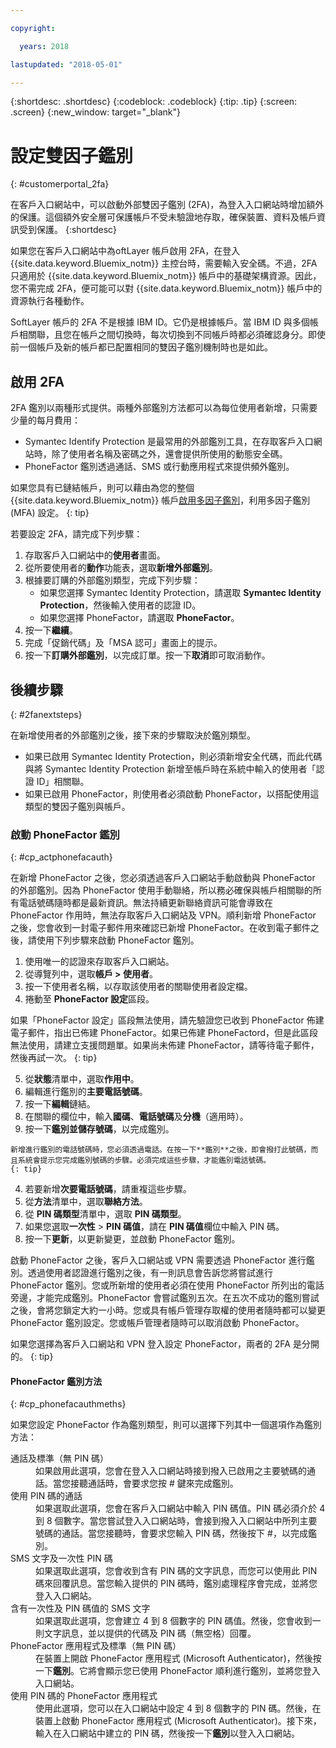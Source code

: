 ```yaml
---

copyright:

  years: 2018

lastupdated: "2018-05-01"

---
```


{:shortdesc: .shortdesc}
{:codeblock: .codeblock}
{:tip: .tip}
{:screen: .screen}
{:new_window: target="_blank"}


# 設定雙因子鑑別
{: #customerportal_2fa}

在客戶入口網站中，可以啟動外部雙因子鑑別 (2FA)，為登入入口網站時增加額外的保護。這個額外安全層可保護帳戶不受未驗證地存取，確保裝置、資料及帳戶資訊受到保護。
{:shortdesc}

如果您在客戶入口網站中為oftLayer 帳戶啟用 2FA，在登入 {{site.data.keyword.Bluemix_notm}} 主控台時，需要輸入安全碼。不過，2FA 只適用於 {{site.data.keyword.Bluemix_notm}} 帳戶中的基礎架構資源。因此，您不需完成 2FA，便可能可以對 {{site.data.keyword.Bluemix_notm}} 帳戶中的資源執行各種動作。

SoftLayer 帳戶的 2FA 不是根據 IBM ID。它仍是根據帳戶。當 IBM ID 與多個帳戶相關聯，且您在帳戶之間切換時，每次切換到不同帳戶時都必須確認身分。即使前一個帳戶及新的帳戶都已配置相同的雙因子鑑別機制時也是如此。

## 啟用 2FA

2FA 鑑別以兩種形式提供。兩種外部鑑別方法都可以為每位使用者新增，只需要少量的每月費用：

* Symantec Identify Protection 是最常用的外部鑑別工具，在存取客戶入口網站時，除了使用者名稱及密碼之外，還會提供所使用的動態安全碼。
* PhoneFactor 鑑別透過通話、SMS 或行動應用程式來提供頻外鑑別。

 如果您具有已鏈結帳戶，則可以藉由為您的整個 {{site.data.keyword.Bluemix_notm}} 帳戶[啟用多因子鑑別](/docs/iam/mfa.html)，利用多因子鑑別 (MFA) 設定。
 {: tip}

若要設定 2FA，請完成下列步驟：

1. 存取客戶入口網站中的**使用者**畫面。 
2. 從所要使用者的**動作**功能表，選取**新增外部鑑別**。
3. 根據要訂購的外部鑑別類型，完成下列步驟：
    * 如果您選擇 Symantec Identity Protection，請選取 **Symantec Identity Protection**，然後輸入使用者的認證 ID。
    * 如果您選擇 PhoneFactor，請選取 **PhoneFactor**。
4. 按一下**繼續**。
5. 完成「促銷代碼」及「MSA 認可」畫面上的提示。
6. 按一下**訂購外部鑑別**，以完成訂單。按一下**取消**即可取消動作。

## 後續步驟
{: #2fanextsteps}

在新增使用者的外部鑑別之後，接下來的步驟取決於鑑別類型。
* 如果已啟用 Symantec Identity Protection，則必須新增安全代碼，而此代碼與將 Symantec Identity Protection 新增至帳戶時在系統中輸入的使用者「認證 ID」相關聯。
* 如果已啟用 PhoneFactor，則使用者必須啟動 PhoneFactor，以搭配使用這類型的雙因子鑑別與帳戶。

### 啟動 PhoneFactor 鑑別
{: #cp_actphonefacauth}

在新增 PhoneFactor 之後，您必須透過客戶入口網站手動啟動與 PhoneFactor 的外部鑑別。因為 PhoneFactor 使用手動聯絡，所以務必確保與帳戶相關聯的所有電話號碼隨時都是最新資訊。無法持續更新聯絡資訊可能會導致在 PhoneFactor 作用時，無法存取客戶入口網站及 VPN。順利新增 PhoneFactor 之後，您會收到一封電子郵件用來確認已新增 PhoneFactor。在收到電子郵件之後，請使用下列步驟來啟動 PhoneFactor 鑑別。

1. 使用唯一的認證來存取客戶入口網站。
2. 從導覽列中，選取**帳戶 > 使用者**。
3. 按一下使用者名稱，以存取該使用者的關聯使用者設定檔。
4. 捲動至 **PhoneFactor 設定**區段。

  如果「PhoneFactor 設定」區段無法使用，請先驗證您已收到 PhoneFactor 佈建電子郵件，指出已佈建 PhoneFactor。如果已佈建 PhoneFactord，但是此區段無法使用，請建立支援問題單。如果尚未佈建 PhoneFactor，請等待電子郵件，然後再試一次。
  {: tip}

5. 從**狀態**清單中，選取**作用中**。
6. 編輯進行鑑別的**主要電話號碼**。
  1. 按一下**編輯**鏈結。
  2. 在關聯的欄位中，輸入**國碼**、**電話號碼**及**分機**（適用時）。
  3. 按一下**鑑別並儲存號碼**，以完成鑑別。

    新增進行鑑別的電話號碼時，您必須透過電話。在按一下**鑑別**之後，即會撥打此號碼，而且系統會提示您完成鑑別號碼的步驟。必須完成這些步驟，才能鑑別電話號碼。
    {: tip}

  4. 若要新增**次要電話號碼**，請重複這些步驟。
7. 從**方法**清單中，選取**聯絡方法**。
8. 從 **PIN 碼類型**清單中，選取 **PIN 碼類型**。
9. 如果您選取**一次性** > **PIN 碼值**，請在 **PIN 碼值**欄位中輸入 PIN 碼。
10. 按一下**更新**，以更新變更，並啟動 PhoneFactor 鑑別。

啟動 PhoneFactor 之後，客戶入口網站或 VPN 需要透過 PhoneFactor 進行鑑別。透過使用者認證進行鑑別之後，有一則訊息會告訴您將嘗試進行 PhoneFactor 鑑別。您或所新增的使用者必須在使用 PhoneFactor 所列出的電話旁邊，才能完成鑑別。PhoneFactor 會嘗試鑑別五次。在五次不成功的鑑別嘗試之後，會將您鎖定大約一小時。您或具有帳戶管理存取權的使用者隨時都可以變更 PhoneFactor 鑑別設定。您或帳戶管理者隨時可以取消啟動 PhoneFactor。

 如果您選擇為客戶入口網站和 VPN 登入設定 PhoneFactor，兩者的 2FA 是分開的。
 {: tip}

#### PhoneFactor 鑑別方法
{: #cp_phonefacauthmeths}

如果您設定 PhoneFactor 作為鑑別類型，則可以選擇下列其中一個選項作為鑑別方法：

<dl>
<dt>通話及標準（無 PIN 碼）</dt>
<dd>如果啟用此選項，您會在登入入口網站時接到撥入已啟用之主要號碼的通話。當您接聽通話時，會要求您按 # 鍵來完成鑑別。</dd>
<dt>使用 PIN 碼的通話</dt>
<dd>如果選取此選項，您會在客戶入口網站中輸入 PIN 碼值。PIN 碼必須介於 4 到 8 個數字。當您嘗試登入入口網站時，會接到撥入入口網站中所列主要號碼的通話。當您接聽時，會要求您輸入 PIN 碼，然後按下 #，以完成鑑別。</dd>
<dt>SMS 文字及一次性 PIN 碼</dt>
<dd>如果選取此選項，您會收到含有 PIN 碼的文字訊息，而您可以使用此 PIN 碼來回覆訊息。當您輸入提供的 PIN 碼時，鑑別處理程序會完成，並將您登入入口網站。</dd>
<dt>含有一次性及 PIN 碼值的 SMS 文字</dt>
<dd>如果選取此選項，您會建立 4 到 8 個數字的 PIN 碼值。然後，您會收到一則文字訊息，並以提供的代碼及 PIN 碼（無空格）回覆。</dd>
<dt>PhoneFactor 應用程式及標準（無 PIN 碼）</dt>
<dd>在裝置上開啟 PhoneFactor 應用程式 (Microsoft Authenticator)，然後按一下<strong>鑑別</strong>。它將會顯示您已使用 PhoneFactor 順利進行鑑別，並將您登入入口網站。</dd>
<dt>使用 PIN 碼的 PhoneFactor 應用程式</dt>
<dd>使用此選項，您可以在入口網站中設定 4 到 8 個數字的 PIN 碼。然後，在裝置上啟動 PhoneFactor 應用程式 (Microsoft Authenticator)。接下來，輸入在入口網站中建立的 PIN 碼，然後按一下<strong>鑑別</strong>以登入入口網站。</dd>
</dl>
